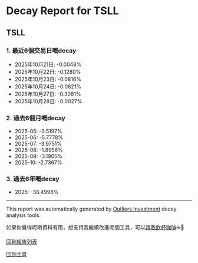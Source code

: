 # Decay Report for TSLL

## TSLL

### 1. 最近6個交易日嘅decay

- 2025年10月21日: -0.0048%
- 2025年10月22日: -0.1280%
- 2025年10月23日: -0.0816%
- 2025年10月24日: -0.0821%
- 2025年10月27日: -0.3081%
- 2025年10月28日: -0.0027%

### 2. 過去6個月嘅decay

- 2025-05: -3.5197%
- 2025-06: -5.7778%
- 2025-07: -3.9751%
- 2025-08: -1.8956%
- 2025-09: -3.1905%
- 2025-10: -2.7367%

### 3. 過去6年嘅decay

- 2025: -38.4998%

------------------------------
This report was automatically generated by [Outliers Investment](https://outliersecon.github.io/Outliers-Investment/) decay analysis tools.

如果你覺得呢啲資料有用，想支持我繼續改進呢個工具，可以[請我飲杯咖啡](https://buymeacoffee.com/outliersecon)☕🙏

[回到報告列表](https://outliersecon.github.io/Outliers-Investment/reports/reports_public)

[回到主頁](https://outliersecon.github.io/Outliers-Investment/)